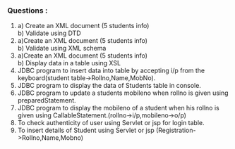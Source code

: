 ### Questions :

1. a) Create an XML document (5 students info)</br>
   b) Validate using DTD 
2. a)Create an XML document (5 students info)</br>
   b) Validate using XML schema
3. a)Create an XML document (5 students info)</br>
   b) Display data in a table using XSL 
4. JDBC program to insert data into table by accepting i/p from the    keyboard(student table->Rollno,Name,MobNo).</br>
5. JDBC program to display the data of Students table in console.</br>
6. JDBC program to update a students mobileno when rollno is given using    preparedStatement.
7. JDBC program to display the mobileno of a student when his rollno is    given using CallableStatement.(rollno->i/p,mobileno->o/p)
8. To check authenticity of user using Servlet or jsp for login table.
9. To insert details of Student using Servlet or jsp   (Registration->Rollno,Name,Mobno)  
